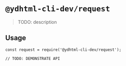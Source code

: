 # `@ydhtml-cli-dev/request`

> TODO: description

## Usage

```
const request = require('@ydhtml-cli-dev/request');

// TODO: DEMONSTRATE API
```
